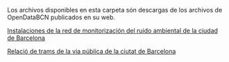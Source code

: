  Los archivos disponibles en esta carpeta són descargas de los archivos de OpenDataBCN publicados en su web.

[Instalaciones de la red de monitorización del ruido ambiental de la ciudad de Barcelona](https://opendata-ajuntament.barcelona.cat/data/es/dataset/xarxasoroll-equipsmonitor-instal)

[Relació de trams de la via pública de la ciutat de Barcelona](https://opendata-ajuntament.barcelona.cat/data/ca/dataset/transit-relacio-trams)
